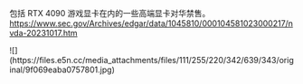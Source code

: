 <p>包括 RTX 4090 游戏显卡在内的一些高端显卡对华禁售。<br /><a href="https://www.sec.gov/Archives/edgar/data/1045810/000104581023000217/nvda-20231017.htm" target="_blank" rel="nofollow noopener" translate="no"><span class="invisible">https://www.</span><span class="ellipsis">sec.gov/Archives/edgar/data/10</span><span class="invisible">45810/000104581023000217/nvda-20231017.htm</span></a></p>
![](https://files.e5n.cc/media_attachments/files/111/255/220/342/639/343/original/9f069eaba0757801.jpg)